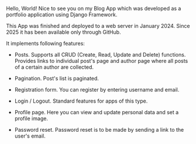 Hello, World!
Nice to see you on my Blog App which was developed as a portfolio application using Django Framework.

This App was finished and deployed to a web server in January 2024.
Since 2025 it has been available only through GitHub. 

It implements following features:
- Posts. Supports all CRUD (Create, Read, Update and Delete) functions. Provides links to individual post's page and author page where all posts of a certain author are collected.

- Pagination. Post's list is paginated.

- Registration form. You can register by entering username and email.

- Login / Logout. Standard features for apps of this type.

- Profile page. Here you can view and update personal data and set a profile image.

- Password reset. Password reset is to be made by sending a link to the user's email.
